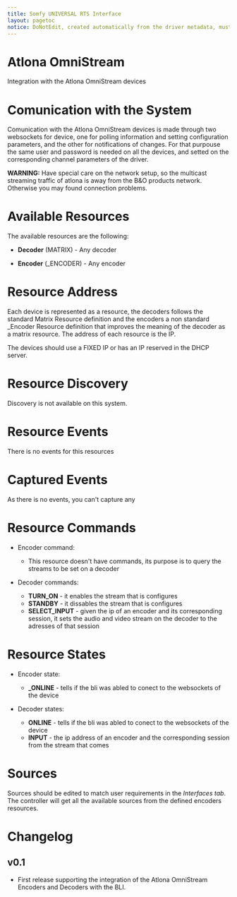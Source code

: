 ```yaml
---
title: Somfy UNIVERSAL RTS Interface
layout: pagetoc
notice: DoNotEdit, created automatically from the driver metadata, must be updated on the driver itself
---
```

# Atlona OmniStream

Integration with the Atlona OmniStream devices

# Comunication with the System

Comunication with the Atlona OmniStream devices is made through two websockets for device, one for polling information and setting configuration parameters, and the other
for notifications of changes. For that purpouse the same user and password is needed on all the devices, and setted on the corresponding channel parameters of the driver.

**WARNING:** Have special care on the network setup, so the multicast streaming traffic of atlona is away from the B&O products network. Otherwise you may found connection
problems.

# Available Resources

The available resources are the following:

 - **Decoder** (MATRIX) - Any decoder

 - **Encoder** (_ENCODER) - Any encoder

# Resource Address

Each device is represented as a resource, the decoders follows the standard Matrix Resource definition and the encoders a non standard _Encoder Resource 
definition that improves the meaning of the decoder as a matrix resource. The address of each resource is the IP.

The devices should use a FIXED IP or has an IP reserved in the DHCP server. 

# Resource Discovery

Discovery is not available on this system.

# Resource Events

There is no events for this resources

# Captured Events

As there is no events, you can't capture any

# Resource Commands

- Encoder command:
  - This resource doesn't have commands, its purpose is to query the streams to be set on a decoder

- Decoder commands:
  - **TURN_ON** - it enables the stream that is configures
  - **STANDBY** - it dissables the stream that is configures
  - **SELECT_INPUT** - given the ip of an encoder and its corresponding session, it sets the audio and video stream on the decoder to the adresses of that session 


# Resource States
  
- Encoder state:
  - **_ONLINE** - tells if the bli was abled to conect to the websockets of the device

- Decoder states:
  - **ONLINE** - tells if the bli was abled to conect to the websockets of the device
  - **INPUT** - the ip address of an encoder and the corresponding session from the stream that comes

# Sources

Sources should be edited to match user requirements in the *Interfaces tab*. The controller will get all the available sources from the defined encoders resources.

# Changelog

## v0.1 
 - First release supporting the integration of the Atlona OmniStream Encoders and Decoders with the BLI.

